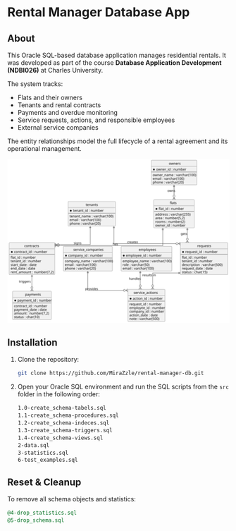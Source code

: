 # Rental Manager Database App

## About

This Oracle SQL-based database application manages residential rentals.
It was developed as part of the course **Database Application Development (NDBI026)** at Charles University.

The system tracks:

- Flats and their owners
- Tenants and rental contracts
- Payments and overdue monitoring
- Service requests, actions, and responsible employees
- External service companies

The entity relationships model the full lifecycle of a rental agreement and its operational management.

![alt](./docs/table_diagram.svg)

## Installation

1. Clone the repository:

   ```bash
   git clone https://github.com/MiraZzle/rental-manager-db.git
   ```

2. Open your Oracle SQL environment and run the SQL scripts from the `src` folder in the following order:

   ```bash
   1.0-create_schema-tabels.sql
   1.1-create_schema-procedures.sql
   1.2-create_schema-indeces.sql
   1.3-create_schema-triggers.sql
   1.4-create_schema-views.sql
   2-data.sql
   3-statistics.sql
   6-test_examples.sql
   ```

## Reset & Cleanup

To remove all schema objects and statistics:

```sql
@4-drop_statistics.sql
@5-drop_schema.sql
```
